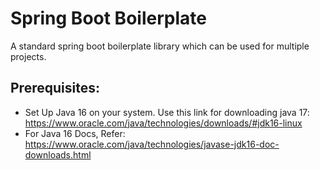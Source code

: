 # Spring Boot Boilerplate
A standard spring boot boilerplate library which can be used for multiple projects.

 ## Prerequisites:
 * Set Up Java 16 on your system. Use this link for downloading java 17: https://www.oracle.com/java/technologies/downloads/#jdk16-linux
 * For Java 16 Docs, Refer: https://www.oracle.com/java/technologies/javase-jdk16-doc-downloads.html
